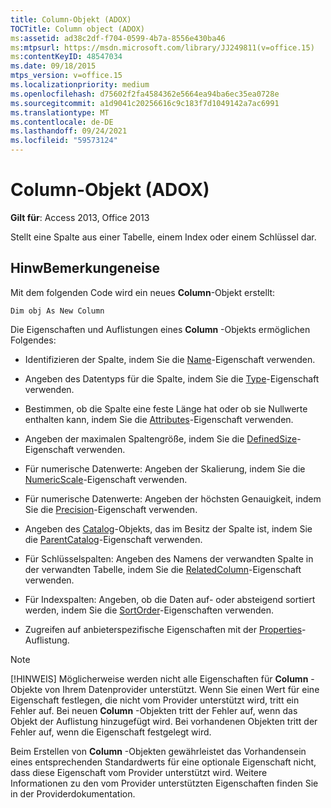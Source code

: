 ```yaml
---
title: Column-Objekt (ADOX)
TOCTitle: Column object (ADOX)
ms:assetid: ad38c2df-f704-0599-4b7a-8556e430ba46
ms:mtpsurl: https://msdn.microsoft.com/library/JJ249811(v=office.15)
ms:contentKeyID: 48547034
ms.date: 09/18/2015
mtps_version: v=office.15
ms.localizationpriority: medium
ms.openlocfilehash: d75602f2fa4584362e5664ea94ba6ec35ea0728e
ms.sourcegitcommit: a1d9041c20256616c9c183f7d1049142a7ac6991
ms.translationtype: MT
ms.contentlocale: de-DE
ms.lasthandoff: 09/24/2021
ms.locfileid: "59573124"
---
```

# <a name="column-object-adox"></a>Column-Objekt (ADOX)


**Gilt für**: Access 2013, Office 2013

Stellt eine Spalte aus einer Tabelle, einem Index oder einem Schlüssel dar.

## <a name="remarks"></a>HinwBemerkungeneise

Mit dem folgenden Code wird ein neues **Column**-Objekt erstellt:

`Dim obj As New Column`

Die Eigenschaften und Auflistungen eines **Column** -Objekts ermöglichen Folgendes:

  - Identifizieren der Spalte, indem Sie die [Name](name-property-adox.md)-Eigenschaft verwenden.

  - Angeben des Datentyps für die Spalte, indem Sie die [Type](https://docs.microsoft.com/office/vba/access/concepts/miscellaneous/type-property-columnadox)-Eigenschaft verwenden.

  - Bestimmen, ob die Spalte eine feste Länge hat oder ob sie Nullwerte enthalten kann, indem Sie die [Attributes](attributes-property-adox.md)-Eigenschaft verwenden.

  - Angeben der maximalen Spaltengröße, indem Sie die [DefinedSize](definedsize-property-adox.md)-Eigenschaft verwenden.

  - Für numerische Datenwerte: Angeben der Skalierung, indem Sie die [NumericScale](numericscale-property-adox.md)-Eigenschaft verwenden.

  - Für numerische Datenwerte: Angeben der höchsten Genauigkeit, indem Sie die [Precision](precision-property-adox.md)-Eigenschaft verwenden.

  - Angeben des [Catalog](catalog-object-adox.md)-Objekts, das im Besitz der Spalte ist, indem Sie die [ParentCatalog](parentcatalog-property-adox.md)-Eigenschaft verwenden.

  - Für Schlüsselspalten: Angeben des Namens der verwandten Spalte in der verwandten Tabelle, indem Sie die [RelatedColumn](relatedcolumn-property-adox.md)-Eigenschaft verwenden.

  - Für Indexspalten: Angeben, ob die Daten auf- oder absteigend sortiert werden, indem Sie die [SortOrder](sortorder-property-adox.md)-Eigenschaften verwenden.

  - Zugreifen auf anbieterspezifische Eigenschaften mit der [Properties](properties-collection-ado.md)-Auflistung.


> [!NOTE]
> [!HINWEIS] Möglicherweise werden nicht alle Eigenschaften für **Column** -Objekte von Ihrem Datenprovider unterstützt. Wenn Sie einen Wert für eine Eigenschaft festlegen, die nicht vom Provider unterstützt wird, tritt ein Fehler auf. Bei neuen **Column** -Objekten tritt der Fehler auf, wenn das Objekt der Auflistung hinzugefügt wird. Bei vorhandenen Objekten tritt der Fehler auf, wenn die Eigenschaft festgelegt wird.
> 
> Beim Erstellen von **Column** -Objekten gewährleistet das Vorhandensein eines entsprechenden Standardwerts für eine optionale Eigenschaft nicht, dass diese Eigenschaft vom Provider unterstützt wird. Weitere Informationen zu den vom Provider unterstützten Eigenschaften finden Sie in der Providerdokumentation.

